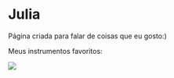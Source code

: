 <!DOCTYPE html>
<html lang="ptbr">
<head>
    <meta charset="UTF-8">
    <meta http-equiv="X-UA-Compatible" content="IE=edge">
    <meta name="viewport" content="width=device-width, initial-scale=1.0">
    <title>Juju:))</title>
</head>
<body>
    <h1 class="titulo">Julia</h1>
    <p class="text">Página criada para falar de coisas que eu gosto:)</p>
    </p>
    <P> Meus instrumentos favoritos:
    <P/1></P> <img src="https://www.istockphoto.com/br/foto/música-clássica-favorita-feche-acima-da-vista-das-mãos-fêmeas-delicadas-que-jogam-uma-gm1129332575-298281488"
